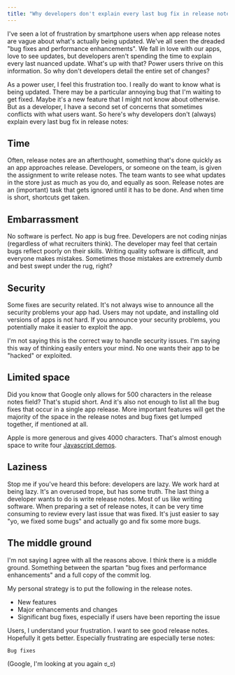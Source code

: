 ```yaml
---
title: "Why developers don't explain every last bug fix in release notes"
---
```



I've seen a lot of frustration by smartphone users when app release notes are vague about what's actually being updated. We've all seen the dreaded "bug fixes and performance enhancements". We fall in love with our apps, love to see updates, but developers aren't spending the time to explain every last nuanced update. What's up with that? Power users thrive on this information. So why don't developers detail the entire set of changes?

As a power user, I feel this frustration too. I really do want to know what is being updated. There may be a particular annoying bug that I'm waiting to get fixed. Maybe it's a new feature that I might not know about otherwise. But as a developer, I have a second set of concerns that sometimes conflicts with what users want. So here's why developers don't (always) explain every last bug fix in release notes:

## Time

Often, release notes are an afterthought, something that's done quickly as an app approaches release. Developers, or someone on the team, is given the assignment to write release notes. The team wants to see what updates in the store just as much as you do, and equally as soon. Release notes are an (important) task that gets ignored until it has to be done. And when time is short, shortcuts get taken.

## Embarrassment

No software is perfect. No app is bug free. Developers are not coding ninjas (regardless of what recruiters think). The developer may feel that certain bugs reflect poorly on their skills. Writing quality software is difficult, and everyone makes mistakes. Sometimes those mistakes are extremely dumb and best swept under the rug, right?

## Security

Some fixes are security related. It's not always wise to announce all the security problems your app had. Users may not update, and installing old versions of apps is not hard. If you announce your security problems, you potentially make it easier to exploit the app.

I'm not saying this is the correct way to handle security issues. I'm saying this way of thinking easily enters your mind. No one wants their app to be "hacked" or exploited.

## Limited space

Did you know that Google only allows for 500 characters in the release notes field? That's stupid short. And it's also not enough to list all the bug fixes that occur in a single app release. More important features will get the majority of the space in the release notes and bug fixes get lumped together, if mentioned at all.

Apple is more generous and gives 4000 characters. That's almost enough space to write four [Javascript demos](http://js1k.com/2014-dragons/demos).

## Laziness

Stop me if you've heard this before: developers are lazy. We work hard at being lazy. It's an overused trope, but has some truth. The last thing a developer wants to do is write release notes. Most of us like writing software. When preparing a set of release notes, it can be very time consuming to review every last issue that was fixed. It's just easier to say "yo, we fixed some bugs" and actually go and fix some more bugs.

## The middle ground

I'm not saying I agree with all the reasons above. I think there is a middle ground. Something between the spartan "bug fixes and performance enhancements" and a full copy of the commit log.

My personal strategy is to put the following in the release notes.

* New features
* Major enhancements and changes
* Significant bug fixes, especially if users have been reporting the issue

Users, I understand your frustration. I want to see good release notes. Hopefully it gets better. Especially frustrating are especially terse notes:

```
Bug fixes
```

(Google, I'm looking at you again ಠ_ಠ)